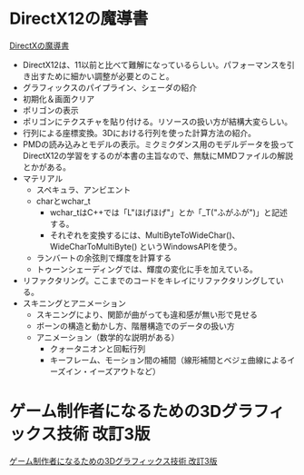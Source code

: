 # DirectX12の魔導書

[DirectXの魔導書](https://www.amazon.co.jp/dp/4798161934)

- DirectX12は、11以前と比べて難解になっているらしい。パフォーマンスを引き出すために細かい調整が必要とのこと。
- グラフィックスのパイプライン、シェーダの紹介
- 初期化＆画面クリア
- ポリゴンの表示
- ポリゴンにテクスチャを貼り付ける。リソースの扱い方が結構大変らしい。
- 行列による座標変換。3Dにおける行列を使った計算方法の紹介。
- PMDの読み込みとモデルの表示。ミクミクダンス用のモデルデータを扱ってDirectX12の学習をするのが本書の主旨なので、無駄にMMDファイルの解説とかがある。
- マテリアル
  - スペキュラ、アンビエント
  - charとwchar_t
    - wchar_tはC++では「L"ほげほげ"」とか「\_T("ふがふが")」と記述する。
    - それぞれを変換するには、MultiByteToWideChar()、WideCharToMultiByte() というWindowsAPIを使う。
  - ランバートの余弦則で輝度を計算する
  - トゥーンシェーディングでは、輝度の変化に手を加えている。
- リファクタリング。ここまでのコードをキレイにリファクタリングしている。
- スキニングとアニメーション
  - スキニングにより、関節が曲がっても違和感が無い形で見せる
  - ボーンの構造と動かし方、階層構造でのデータの扱い方
  - アニメーション（数学的な説明がある）
    - クォータニオンと回転行列
    - キーフレーム、モーション間の補間（線形補間とベジェ曲線によるイーズイン・イーズアウトなど）



# ゲーム制作者になるための3Dグラフィックス技術 改訂3版
[ゲーム制作者になるための3Dグラフィックス技術 改訂3版](https://www.amazon.co.jp/dp/4295007862)

